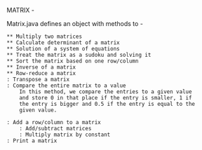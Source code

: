 MATRIX - 

Matrix.java defines an object with methods to - 
	
	** Multiply two matrices
	** Calculate determinant of a matrix
	** Solution of a system of equations
	** Treat the matrix as a sudoku and solving it
	** Sort the matrix based on one row/column
	** Inverse of a matrix
	** Row-reduce a matrix
	: Transpose a matrix
	: Compare the entire matrix to a value
		In this method, we compare the entries to a given value
		and store 0 in that place if the entry is smaller, 1 if
		the entry is bigger and 0.5 if the entry is equal to the
		given value.

	: Add a row/column to a matrix
        : Add/subtract matrices
        : Multiply matrix by constant
	: Print a matrix
